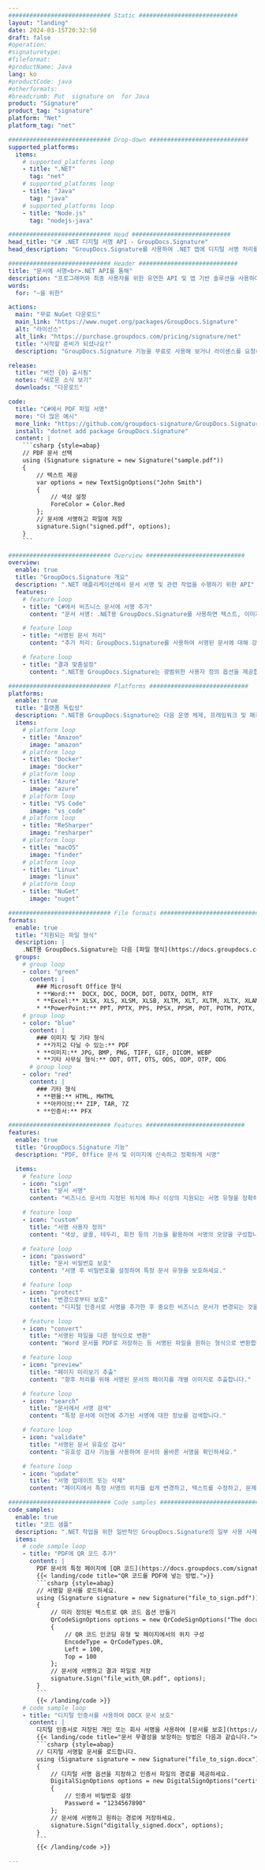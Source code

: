 ```yaml
---
############################# Static ############################
layout: "landing"
date: 2024-03-15T20:32:50
draft: false
#operation: 
#signaturetype: 
#fileformat: 
#productName: Java
lang: ko
#productCode: java
#otherformats: 
#breadcrumb: Put  signature on  for Java
product: "Signature"
product_tag: "signature"
platform: "Net"
platform_tag: "net"

############################# Drop-down ############################
supported_platforms:
  items:
    # supported_platforms loop
    - title: ".NET"
      tag: "net"
    # supported_platforms loop
    - title: "Java"
      tag: "java"
    # supported_platforms loop
    - title: "Node.js"
      tag: "nodejs-java"

############################# Head ############################
head_title: "C# .NET 디지털 서명 API - GroupDocs.Signature"
head_description: "GroupDocs.Signature를 사용하여 .NET 앱에 디지털 서명 처리를 통합합니다. 서명으로 파일을 빠르고 효율적으로 보호하세요."

############################# Header ############################
title: "문서에 서명<br>.NET API를 통해"
description: "프로그래머와 최종 사용자를 위한 유연한 API 및 앱 기반 솔루션을 사용하여 모든 플랫폼에서 디지털 문서 및 이미지에 서명하십시오."
words:
  for: "~을 위한"

actions:
  main: "무료 NuGet 다운로드"
  main_link: "https://www.nuget.org/packages/GroupDocs.Signature"
  alt: "라이선스"
  alt_link: "https://purchase.groupdocs.com/pricing/signature/net"
  title: "시작할 준비가 되셨나요?"
  description: "GroupDocs.Signature 기능을 무료로 사용해 보거나 라이센스를 요청하세요"

release:
  title: "버전 {0} 출시됨"
  notes: "새로운 소식 보기"
  downloads: "다운로드"

code:
  title: "C#에서 PDF 파일 서명"
  more: "더 많은 예시"
  more_link: "https://github.com/groupdocs-signature/GroupDocs.Signature-for-.NET"
  install: "dotnet add package GroupDocs.Signature"
  content: |
    ```csharp {style=abap}   
    // PDF 문서 선택
    using (Signature signature = new Signature("sample.pdf"))
    {
        // 텍스트 제공
        var options = new TextSignOptions("John Smith")
        {
            // 색상 설정
            ForeColor = Color.Red
        };
        // 문서에 서명하고 파일에 저장
        signature.Sign("signed.pdf", options);
    }
    ```

############################# Overview ############################
overview:
  enable: true
  title: "GroupDocs.Signature 개요"
  description: ".NET 애플리케이션에서 문서 서명 및 관련 작업을 수행하기 위한 API"
  features:
    # feature loop
    - title: "C#에서 비즈니스 문서에 서명 추가"
      content: "문서 서명: .NET용 GroupDocs.Signature를 사용하면 텍스트, 이미지, 바코드, 디지털 인증서 등 다양한 유형의 서명을 PDF 및 Office 문서에 추가할 수 있습니다. 이 API를 사용하면 숨겨진 메타데이터를 포함하여 거의 모든 데이터 유형으로 문서에 서명할 수 있습니다."

    # feature loop
    - title: "서명된 문서 처리"
      content: "추가 처리: GroupDocs.Signature를 사용하여 서명된 문서에 대해 강력한 작업을 수행할 수 있습니다. 여기에는 비즈니스 문서 내의 기존 서명을 검색하고 특정 기준을 사용하여 이를 확인하는 것이 포함됩니다. 또한 이 .NET API를 통해 문서 정보 및 미리보기 페이지를 검색할 수 있습니다."

    # feature loop
    - title: "결과 맞춤설정"
      content: ".NET용 GroupDocs.Signature는 광범위한 사용자 정의 옵션을 제공합니다. 문서 페이지의 어느 위치에나 서명을 정확하게 배치하고 다양한 설정을 사용하여 서명 모양을 조정할 수 있습니다. 또한 이 API는 처리된 문서를 다양한 지원 형식으로 저장할 수 있도록 지원합니다."

############################# Platforms ############################
platforms:
  enable: true
  title: "플랫폼 독립성"
  description: ".NET용 GroupDocs.Signature는 다음 운영 체제, 프레임워크 및 패키지 관리자를 지원합니다."
  items:
    # platform loop
    - title: "Amazon"
      image: "amazon"
    # platform loop
    - title: "Docker"
      image: "docker"
    # platform loop
    - title: "Azure"
      image: "azure"
    # platform loop
    - title: "VS Code"
      image: "vs_code"
    # platform loop
    - title: "ReSharper"
      image: "resharper"
    # platform loop
    - title: "macOS"
      image: "finder"
    # platform loop
    - title: "Linux"
      image: "linux"
    # platform loop
    - title: "NuGet"
      image: "nuget"

############################# File formats ############################
formats:
  enable: true
  title: "지원되는 파일 형식"
  description: |
    .NET용 GroupDocs.Signature는 다음 [파일 형식](https://docs.groupdocs.com/signature/net/supported-document-formats/)을 사용한 작업을 지원합니다.
  groups:
    # group loop
    - color: "green"
      content: |
        ### Microsoft Office 형식
        * **Word:**  DOCX, DOC, DOCM, DOT, DOTX, DOTM, RTF
        * **Excel:** XLSX, XLS, XLSM, XLSB, XLTM, XLT, XLTM, XLTX, XLAM, SXC, SpreadsheetML
        * **PowerPoint:** PPT, PPTX, PPS, PPSX, PPSM, POT, POTM, POTX, PPTM
    # group loop
    - color: "blue"
      content: |
        ### 이미지 및 기타 형식
        * **가지고 다닐 수 있는:** PDF
        * **이미지:** JPG, BMP, PNG, TIFF, GIF, DICOM, WEBP
        * **기타 사무실 형식:** ODT, OTT, OTS, ODS, ODP, OTP, ODG
      # group loop
    - color: "red"
      content: |
        ### 기타 형식
        * **편물:** HTML, MHTML
        * **아카이브:** ZIP, TAR, 7Z
        * **인증서:** PFX

############################# Features ############################
features:
  enable: true
  title: "GroupDocs.Signature 기능"
  description: "PDF, Office 문서 및 이미지에 신속하고 정확하게 서명"

  items:
    # feature loop
    - icon: "sign"
      title: "문서 서명"
      content: "비즈니스 문서의 지정된 위치에 하나 이상의 지원되는 서명 유형을 정확하게 추가하세요."

    # feature loop
    - icon: "custom"
      title: "서명 사용자 정의"
      content: "색상, 글꼴, 테두리, 회전 등의 기능을 활용하여 서명의 모양을 구성합니다."

    # feature loop
    - icon: "password"
      title: "문서 비밀번호 보호"
      content: "서명 후 비밀번호를 설정하여 특정 문서 유형을 보호하세요."

    # feature loop
    - icon: "protect"
      title: "변경으로부터 보호"
      content: "디지털 인증서로 서명을 추가한 후 중요한 비즈니스 문서가 변경되는 것을 방지하세요."

    # feature loop
    - icon: "convert"
      title: "서명된 파일을 다른 형식으로 변환"
      content: "Word 문서를 PDF로 저장하는 등 서명된 파일을 원하는 형식으로 변환합니다."

    # feature loop
    - icon: "preview"
      title: "페이지 미리보기 추출"
      content: "향후 처리를 위해 서명된 문서의 페이지를 개별 이미지로 추출합니다."

    # feature loop
    - icon: "search"
      title: "문서에서 서명 검색"
      content: "특정 문서에 이전에 추가된 서명에 대한 정보를 검색합니다."

    # feature loop
    - icon: "validate"
      title: "서명된 문서 유효성 검사"
      content: "유효성 검사 기능을 사용하여 문서의 올바른 서명을 확인하세요."

    # feature loop
    - icon: "update"
      title: "서명 업데이트 또는 삭제"
      content: "페이지에서 특정 서명의 위치를 ​​쉽게 변경하고, 텍스트를 수정하고, 문제 없이 삭제할 수 있습니다."

############################# Code samples ############################
code_samples:
  enable: true
  title: "코드 샘플"
  description: ".NET 작업을 위한 일반적인 GroupDocs.Signature의 일부 사용 사례"
  items:
    # code sample loop
    - title: "PDF에 QR 코드 추가"
      content: |
        PDF 문서의 특정 페이지에 [QR 코드](https://docs.groupdocs.com/signature/net/esign-document-with-qr-code-signature/)를 추가하면 비즈니스 프로세스를 향상할 수 있습니다. 다음은 GroupDocs.Signature를 사용하여 QR 코드를 추가하는 방법의 예입니다.
        {{< landing/code title="QR 코드를 PDF에 넣는 방법.">}}
        ```csharp {style=abap}
        // 서명할 문서를 로드하세요.
        using (Signature signature = new Signature("file_to_sign.pdf"))
        {
            // 미리 정의된 텍스트로 QR 코드 옵션 만들기
            QrCodeSignOptions options = new QrCodeSignOptions("The document is approved by John Smith")
            {
                // QR 코드 인코딩 유형 및 페이지에서의 위치 구성
                EncodeType = QrCodeTypes.QR,
                Left = 100,
                Top = 100
            };
            // 문서에 서명하고 결과 파일로 저장
            signature.Sign("file_with_QR.pdf", options);
        }
        ```
        {{< /landing/code >}}
    # code sample loop
    - title: "디지털 인증서를 사용하여 DOCX 문서 보호"
      content: |
        디지털 인증서로 저장된 개인 또는 회사 서명을 사용하여 [문서를 보호](https://docs.groupdocs.com/signature/net/esign-document-with-digital-signature/)할 수 있습니다. 이러한 보호된 문서는 서명을 무효화하지 않고는 수정할 수 없습니다.
        {{< landing/code title="문서 무결성을 보장하는 방법은 다음과 같습니다.">}}
        ```csharp {style=abap}   
        // 디지털 서명할 문서를 로드합니다.
        using (Signature signature = new Signature("file_to_sign.docx"))
        {
            // 디지털 서명 옵션을 지정하고 인증서 파일의 경로를 제공하세요.
            DigitalSignOptions options = new DigitalSignOptions("certificate.pfx")
            {
                // 인증서 비밀번호 설정
                Password = "1234567890"
            };
            // 문서에 서명하고 원하는 경로에 저장하세요.
            signature.Sign("digitally_signed.docx", options);
        }
        ```
        {{< /landing/code >}}

---
```

